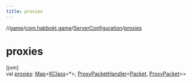 ```yaml
---
title: proxies
---
```

//[game](../../../index.html)/[com.habbokt.game](../index.html)/[ServerConfiguration](index.html)/[proxies](proxies.html)



# proxies



[jvm]\
val [proxies](proxies.html): [Map](https://kotlinlang.org/api/latest/jvm/stdlib/kotlin.collections/-map/index.html)&lt;[KClass](https://kotlinlang.org/api/latest/jvm/stdlib/kotlin.reflect/-k-class/index.html)&lt;*&gt;, [ProxyPacketHandler](../../../../api/api/com.habbokt.api.packet/-proxy-packet-handler/index.html)&lt;[Packet](../../../../api/api/com.habbokt.api.packet/-packet/index.html), [ProxyPacket](../../../../api/api/com.habbokt.api.packet/-proxy-packet/index.html)&gt;&gt;




